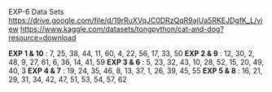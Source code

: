 EXP-6 Data Sets
https://drive.google.com/file/d/19rRuXVqJC0DRzQqR9ajUa5RKEJDgfK_L/view
https://www.kaggle.com/datasets/tongpython/cat-and-dog?resource=download

**EXP 1 & 10** : 7, 25, 38, 44, 11, 60, 4, 22, 56, 17, 33, 50
**EXP 2 & 9** : 12, 30, 2, 48, 9, 27, 61, 6, 36, 14, 41, 59
**EXP 3 & 6** : 5, 23, 32, 43, 10, 28, 52, 15, 20, 49, 40, 3
**EXP 4 & 7** : 19, 24, 35, 46, 8, 13, 37, 1, 26, 39, 45, 55
**EXP 5 & 8** : 16, 21, 29, 31, 34, 42, 47, 51, 53, 54, 57, 62

